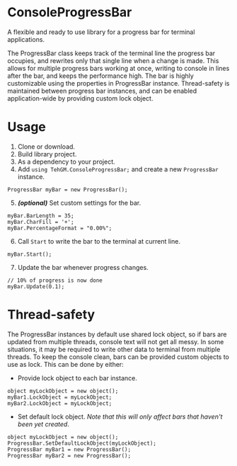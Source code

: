 # ConsoleProgressBar
A flexible and ready to use library for a progress bar for terminal applications.

The ProgressBar class keeps track of the terminal line the progress bar occupies, and rewrites only that single line when a change is made. This allows for multiple progress bars working at once, writing to console in lines after the bar, and keeps the performance high.
The bar is highly customizable using the properties in ProgressBar instance.
Thread-safety is maintained between progress bar instances, and can be enabled application-wide by providing custom lock object.

# Usage
1. Clone or download.
2. Build library project.
3. As a dependency to your project.
4. Add `using TehGM.ConsoleProgressBar;` and create a new `ProgressBar` instance.
```
ProgressBar myBar = new ProgressBar();
```
5. ***(optional)*** Set custom settings for the bar.
```
myBar.BarLength = 35;
myBar.CharFill = '+';
myBar.PercentageFormat = "0.00%";
```
6. Call `Start` to write the bar to the terminal at current line.
```
myBar.Start();
```
7. Update the bar whenever progress changes.
```
// 10% of progress is now done
myBar.Update(0.1);
```
# Thread-safety
The ProgressBar instances by default use shared lock object, so if bars are updated from multiple threads, console text will not get all messy. In some situations, it may be required to write other data to terminal from multiple threads. To keep the console clean, bars can be provided custom objects to use as lock. This can be done by either:
- Provide lock object to each bar instance.
```
object myLockObject = new object();
myBar1.LockObject = myLockObject;
myBar2.LockObject = myLockObject;
```
- Set default lock object. *Note that this will only affect bars that haven't been yet created*.
```
object myLockObject = new object();
ProgressBar.SetDefaultLockObject(myLockObject);
ProgressBar myBar1 = new ProgressBar();
ProgressBar myBar2 = new ProgressBar();
```
